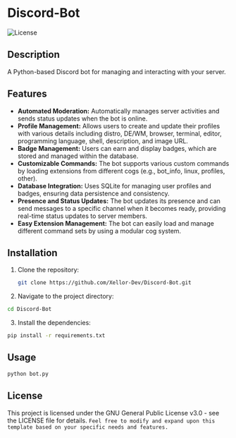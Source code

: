 # Discord-Bot

![License](https://img.shields.io/github/license/Xellor-Dev/Discord-Bot)

## Description
A Python-based Discord bot for managing and interacting with your server.

## Features
- **Automated Moderation:** Automatically manages server activities and sends status updates when the bot is online.
- **Profile Management:** Allows users to create and update their profiles with various details including distro, DE/WM, browser, terminal, editor, programming language, shell, description, and image URL.
- **Badge Management:** Users can earn and display badges, which are stored and managed within the database.
- **Customizable Commands:** The bot supports various custom commands by loading extensions from different cogs (e.g., bot_info, linux, profiles, other).
- **Database Integration:** Uses SQLite for managing user profiles and badges, ensuring data persistence and consistency.
- **Presence and Status Updates:** The bot updates its presence and can send messages to a specific channel when it becomes ready, providing real-time status updates to server members.
- **Easy Extension Management:** The bot can easily load and manage different command sets by using a modular cog system.

## Installation
1. Clone the repository:
   ```bash
   git clone https://github.com/Xellor-Dev/Discord-Bot.git
   ```
2. Navigate to the project directory:
```bash
cd Discord-Bot
```

3. Install the dependencies:

```bash
pip install -r requirements.txt
```

## Usage

```bash
python bot.py
```

## License
This project is licensed under the GNU General Public License v3.0 - see the LICENSE file for details.
```Feel free to modify and expand upon this template based on your specific needs and features.```
